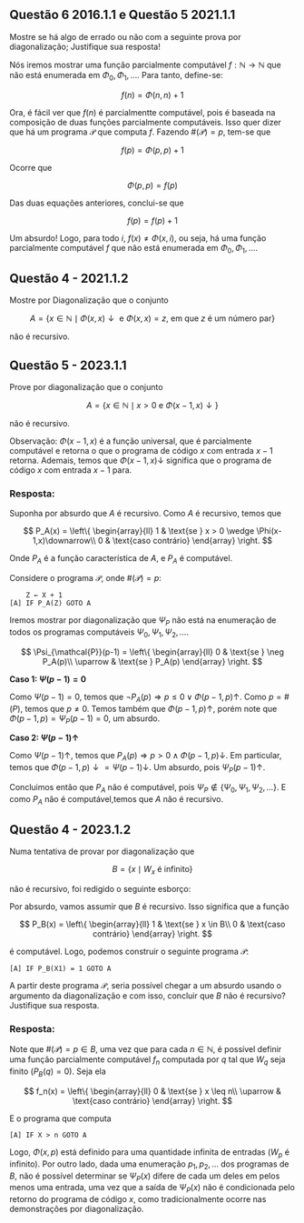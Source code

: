 ## Questão 6 2016.1.1 e Questão 5 2021.1.1

Mostre se há algo de errado ou não com a seguinte prova por diagonalização; Justifique sua resposta!

Nós iremos mostrar uma função parcialmente computável $f : \mathbb{N} \rightarrow \mathbb{N}$ que não está enumerada em $\Phi_0, \Phi_1, \ldots$. Para tanto, define-se:

$$f(n) = \Phi(n,n) + 1$$

Ora, é fácil ver que $f(n)$ é parcialmentte computável, pois é baseada na composição de duas funções parcialmente computáveis. Isso quer dizer que há um programa $\mathcal{P}$ que computa $f$. Fazendo $\#(\mathcal{P}) = p$, tem-se que

$$f(p) = \Phi(p,p) + 1$$

Ocorre que

$$\Phi(p,p) = f(p)$$

Das duas equações anteriores, conclui-se que

$$f(p) = f(p) + 1$$

Um absurdo! Logo, para todo $i$, $f(x) \neq \Phi(x, i)$, ou seja, há uma função parcialmente computável $f$ que não está enumerada em $\Phi_0, \Phi_1, \ldots$.

## Questão 4 - 2021.1.2

Mostre por Diagonalização que o conjunto

$$A = \{x \in \mathbb{N} \mid \Phi(x,x)\downarrow \text{ e } \Phi(x,x) = z \text{, em que } z \text{ é um número par}\}$$

não é recursivo.

## Questão 5 - 2023.1.1

Prove por diagonalização que o conjunto

$$A = \{x \in \mathbb{N} \mid x > 0 \text{ e } \Phi(x-1, x)\downarrow\}$$

não é recursivo.

Observação: $\Phi(x-1,x)$ é a função universal, que é parcialmente computável e retorna o que o programa de código $x$ com entrada $x-1$ retorna. Ademais, temos que $\Phi(x-1,x)\downarrow$ significa que o programa de código $x$ com entrada $x-1$ para.

### Resposta:

Suponha por absurdo que $A$ é recursivo. Como $A$ é recursivo, temos que 

$$
P_A(x) =
\left\{
\begin{array}{ll}
1 & \text{se } x > 0 \wedge \Phi(x-1,x)\downarrow\\
0 & \text{caso contrário}
\end{array}
\right.
$$

Onde $P_A$ é a função característica de $A$, e $P_A$ é computável.

Considere o programa $\mathcal{P}$, onde $\#(\mathcal{P}) = p$:

```
    Z ← X + 1
[A] IF P_A(Z) GOTO A
```

Iremos mostrar por diagonalização que $\Psi_P$ não está na enumeração de todos os programas computáveis $\Psi_0, \Psi_1, \Psi_2, \ldots$.

$$
\Psi_{\mathcal{P}}(p-1) =
\left\{
\begin{array}{ll}
0 & \text{se } \neg P_A(p)\\
\uparrow & \text{se } P_A(p)
\end{array}
\right.
$$

**Caso 1: $\Psi(p-1) = 0$** 

Como $\Psi(p-1) = 0$, temos que $\neg P_A(p) \Rightarrow p \leq 0 \vee \Phi(p-1, p)\uparrow$. Como $p = \#(P)$, temos que $p \neq 0$. Temos também que $\Phi(p-1, p)\uparrow$, porém note que $\Phi(p-1, p) = \Psi_P(p-1) = 0$, um absurdo.

**Caso 2: $\Psi(p-1)\uparrow$**

Como $\Psi(p-1)\uparrow$, temos que $P_A(p) \Rightarrow p > 0 \wedge \Phi(p-1, p)\downarrow$. Em particular, temos que $\Phi(p-1, p)\downarrow = \Psi(p-1)\downarrow$. Um absurdo, pois $\Psi_P(p-1)\uparrow$.

Concluimos então que $P_A$ não é computável, pois $\Psi_P \notin \{\Psi_0, \Psi_1, \Psi_2, \ldots\}$. E como $P_A$ não é computável,temos que $A$ não é recursivo.

## Questão 4 - 2023.1.2

Numa tentativa de provar por diagonalização que

$$B = \{x \mid W_x \text{ é infinito}\}$$

não é recursivo, foi redigido o seguinte esborço:

Por absurdo, vamos assumir que $B$ é recursivo. Isso significa que a função

$$
P_B(x) =
\left\{
\begin{array}{ll}
1 & \text{se } x \in B\\
0 & \text{caso contrário}
\end{array}
\right.
$$

é computável. Logo, podemos construir o seguinte programa $\mathcal{P}$:

```
[A] IF P_B(X1) = 1 GOTO A
```

A partir deste programa $\mathcal{P}$, seria possível chegar a um absurdo usando o argumento da diagonalização e com isso, concluir que $B$ não é recursivo? Justifique sua resposta.

### Resposta:

Note que $\#(\mathcal{P}) = p \in B$, uma vez que para cada $n \in \mathbb{N}$, é possível definir uma função parcialmente computável $f_n$ computada por $q$ tal que $W_q$ seja finito ($P_B(q) = 0$). Seja ela

$$
f_n(x) =
\left\{
\begin{array}{ll}
0 & \text{se } x \leq n\\
\uparrow & \text{caso contrário}
\end{array}
\right.
$$

E o programa que computa

```
[A] IF X > n GOTO A
```

Logo, $\Phi(x, p)$ está definido para uma quantidade infinita de entradas ($W_p$ é infinito). Por outro lado, dada uma enumeração $p_1, p_2, \ldots$ dos programas de $B$, não é possível determinar se $\Psi_P(x)$ difere de cada um deles em pelos menos uma entrada, uma vez que a saída de $\Psi_P(x)$ não é condicionada pelo retorno do programa de código $x$, como tradicionalmente ocorre nas demonstrações por diagonalização.